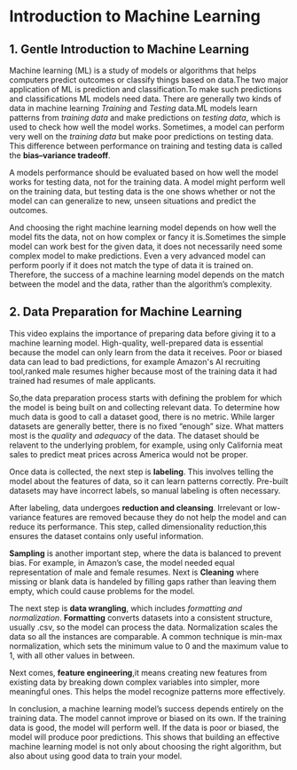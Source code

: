 # Introduction to Machine Learning

## 1. Gentle Introduction to Machine Learning

Machine learning (ML) is a study of models or algorithms that helps computers predict outcomes or classify things based on data.The two major application of ML is prediction and classification.To make such predictions and classifications ML models need data. There are generally two kinds of data in machine learning *Training* and *Testing* data.ML models learn patterns from *training data* and make predictions on *testing data*, which is used to check how well the model works. Sometimes, a model can perform very well on the *training data* but make poor predictions on testing data. This difference between performance on training and testing data is called the **bias–variance tradeoff**.

A models performance should be evaluated based on how well the model works for testing data, not for the training data. A model might perform well on the training data, but testing data is the one shows whether or not the model can can generalize to new, unseen situations and predict the outcomes.

And choosing the right machine learning model depends on how well the model fits the data, not on how complex or fancy it is.Sometimes the simple model can work best for the given data, it does not necessarily need some complex model to make predictions. Even a very advanced model can perform poorly if it does not match the type of data it is trained on. Therefore, the success of a machine learning model depends on the match between the model and the data, rather than the algorithm’s complexity.

## 2. Data Preparation for Machine Learning

This video explains the importance of preparing data before giving it to a machine learning model. High-quality, well-prepared data is essential because the model can only learn from the data it receives. Poor or biased data can lead to bad predictions, for example Amazon's AI recruiting tool,ranked male resumes higher because most of the training data it had trained had resumes of male applicants.

So,the data preparation process starts with defining the problem for which the model is being built on and collecting relevant data. To determine how much data is good to call a dataset good, there is no metric. While larger datasets are generally better, there is no fixed “enough” size. What matters most is the *quality* and *adequacy* of the data. The dataset should be relavent to the underlying problem, for example, using only California meat sales to predict meat prices across America would not be proper.

Once data is collected, the next step is **labeling**. This involves telling the model about the features of data, so it can learn patterns correctly. Pre-built datasets may have incorrect labels, so manual labeling is often necessary.

After labeling, data undergoes **reduction and cleansing**. Irrelevant or low-variance features are removed because they do not help the model and can reduce its performance. This step, called dimensionality reduction,this ensures the dataset contains only useful information.

**Sampling** is another important step, where the data is balanced to prevent bias. For example, in Amazon’s case, the model needed equal representation of male and female resumes. Next is **Cleaning** where  missing or blank data is handeled by filling gaps rather than leaving them empty, which could cause problems for the model.

The next step is **data wrangling**, which includes *formatting and normalization*. **Formatting** converts datasets into a consistent structure, usually .csv, so the model can process the data. Normalization scales the data so all the instances are comparable. A common technique is min-max normalization, which sets the minimum value to 0 and the maximum value to 1, with all other values in between.

Next comes, **feature engineering**,it means creating new features from existing data by breaking down complex variables into simpler, more meaningful ones. This helps the model recognize patterns more effectively.

In conclusion, a machine learning model’s success depends entirely on the training data. The model cannot improve or biased on its own. If the training data is good, the model will perform well. If the data is poor or biased, the model will produce poor predictions. This shows that building an effective machine learning model is not only about choosing the right algorithm, but also about using good data to train your model.